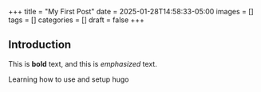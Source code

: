+++
title = "My First Post"
date = 2025-01-28T14:58:33-05:00
images = []
tags = []
categories = []
draft = false
+++

## Introduction

This is **bold** text, and this is *emphasized* text.

Learning how to use and setup hugo